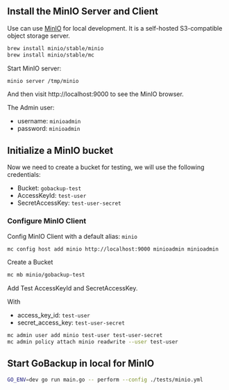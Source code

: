 ## Install the MinIO Server and Client

Use can use [MinIO](https://min.io) for local development. It is a self-hosted S3-compatible object storage server.

```bash
brew install minio/stable/minio
brew install minio/stable/mc
```

Start MinIO server:

```bash
minio server /tmp/minio
```

And then visit http://localhost:9000 to see the MinIO browser.

The Admin user:

- username: `minioadmin`
- password: `minioadmin`

## Initialize a MinIO bucket

Now we need to create a bucket for testing, we will use the following credentials:

- Bucket: `gobackup-test`
- AccessKeyId: `test-user`
- SecretAccessKey: `test-user-secret`

### Configure MinIO Client

Config MinIO Client with a default alias: `minio`

```bash
mc config host add minio http://localhost:9000 minioadmin minioadmin
```

Create a Bucket

```bash
mc mb minio/gobackup-test
```

Add Test AccessKeyId and SecretAccessKey.

With

- access_key_id: `test-user`
- secret_access_key: `test-user-secret`

```bash
mc admin user add minio test-user test-user-secret
mc admin policy attach minio readwrite --user test-user
```

## Start GoBackup in local for MinIO

```bash
GO_ENV=dev go run main.go -- perform --config ./tests/minio.yml
```
